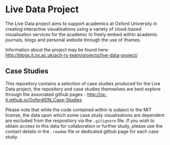 # Live Data Project

The Live Data project aims to support academics at Oxford University in creating interactive visualisations using a variety of cloud-based visualisation services for the academic to freely embed within academic journals, blogs and personal website through the use of iframes.

Information about the project may be found here: http://blogs.it.ox.ac.uk/acit-rs-team/projects/live-data-project/

## Case Studies

This repository contains a selection of case studies produced for the Live Data project, the repository and case studies themselves are best explore through the associated github pages - http://ox-it.github.io/OxfordIDN_Case-Studies

Please note that while the code contained within is subject to the MIT license, the data upon which some case study visualisations are dependent are excluded from the respository via the `.gitignore` file. If you wish to obtain access to this data for collaboration or further study, please use the contact details in the `.readme` file or dedicated github page for each case study.
